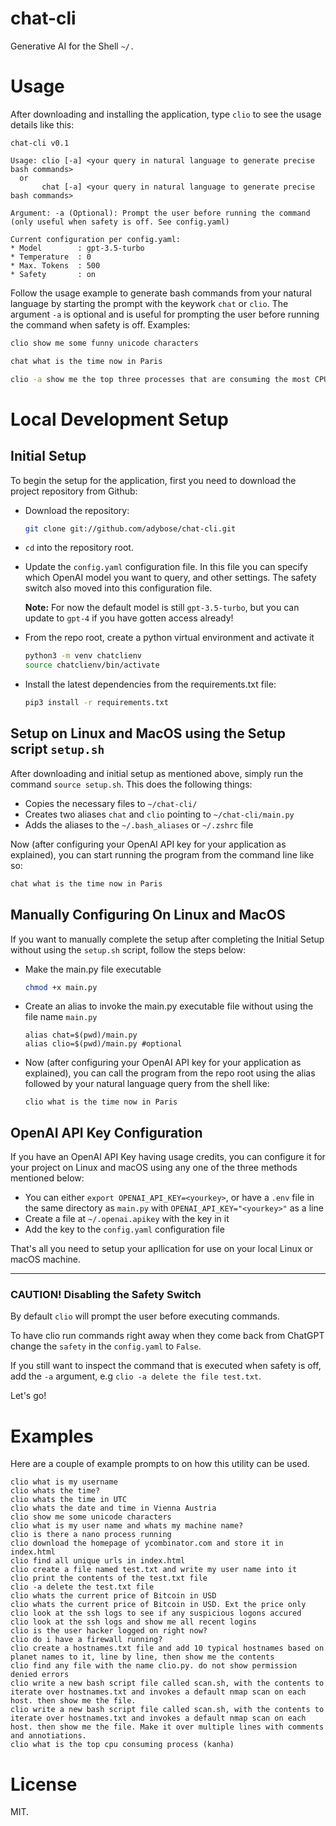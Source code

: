 # chat-cli
Generative AI for the Shell `~/.`

# Usage
After downloading and installing the application, type `clio` to see the usage details like this:
  ```
  chat-cli v0.1 

  Usage: clio [-a] <your query in natural language to generate precise bash commands>
    or 
         chat [-a] <your query in natural language to generate precise bash commands>
  
  Argument: -a (Optional): Prompt the user before running the command (only useful when safety is off. See config.yaml)

  Current configuration per config.yaml:
  * Model        : gpt-3.5-turbo
  * Temperature  : 0
  * Max. Tokens  : 500
  * Safety       : on
  ```
Follow the usage example to generate bash commands from your natural language by starting the prompt with the keywork `chat` or `clio`. The argument `-a` is optional and is useful for prompting the user before running the command when safety is off. Examples:
```bash
clio show me some funny unicode characters

chat what is the time now in Paris

clio -a show me the top three processes that are consuming the most CPU
```

# Local Development Setup
## Initial Setup
To begin the setup for the application, first you need to download the project repository from Github:
- Download the repository:
  ```bash
  git clone git://github.com/adybose/chat-cli.git
  ```
- `cd` into the repository root.
- Update the `config.yaml` configuration file. In this file you can specify which OpenAI model you want to query, and other settings. The safety switch also moved into this configuration file.

  **Note:** For now the default model is still `gpt-3.5-turbo`, but you can update to `gpt-4` if you have gotten access already!
- From the repo root, create a python virtual environment and activate it
  ```bash
  python3 -m venv chatclienv
  source chatclienv/bin/activate
  ```
- Install the latest dependencies from the requirements.txt file:
  ```bash
  pip3 install -r requirements.txt
  ```
## Setup on Linux and MacOS using the Setup script `setup.sh`
After downloading and initial setup as mentioned above, simply run the command `source setup.sh`. This does the following things:
- Copies the necessary files to `~/chat-cli/`
- Creates two aliases `chat` and `clio` pointing to `~/chat-cli/main.py`
- Adds the aliases to the `~/.bash_aliases` or `~/.zshrc` file

Now (after configuring your OpenAI API key for your application as explained), you can start running the program from the command line like so:
```bash
chat what is the time now in Paris
```

## Manually Configuring On Linux and MacOS
If you want to manually complete the setup after completing the Initial Setup without using the `setup.sh` script, follow the steps below:
- Make the main.py file executable
  ```bash
  chmod +x main.py
  ```
- Create an alias to invoke the main.py executable file without using the file name `main.py`
  ```
  alias chat=$(pwd)/main.py
  alias clio=$(pwd)/main.py #optional
  ```
- Now (after configuring your OpenAI API key for your application as explained), you can call the program from the repo root using the alias followed by your natural language query from the shell like:
  ```
  clio what is the time now in Paris
  ```

## OpenAI API Key Configuration
If you have an OpenAI API Key having usage credits, you can configure it for your project on Linux and macOS using any one of the three methods mentioned below:
- You can either `export OPENAI_API_KEY=<yourkey>`, or have a `.env` file in the same directory as `main.py` with `OPENAI_API_KEY="<yourkey>"` as a line
- Create a file at `~/.openai.apikey` with the key in it
- Add the key to the `config.yaml` configuration file


That's all you need to setup your apllication for use on your local Linux or macOS machine.

----
### CAUTION! Disabling the Safety Switch

By default `clio` will prompt the user before executing commands. 

To have clio run commands right away when they come back from ChatGPT change the `safety` in the `config.yaml` to `False`.

If you still want to inspect the command that is executed when safety is off, add the `-a` argument, e.g `clio -a delete the file test.txt`.

Let's go!


# Examples

Here are a couple of example prompts to  on how this utility can be used.

```
clio what is my username
clio whats the time?
clio whats the time in UTC
clio whats the date and time in Vienna Austria
clio show me some unicode characters
clio what is my user name and whats my machine name?
clio is there a nano process running
clio download the homepage of ycombinator.com and store it in index.html
clio find all unique urls in index.html
clio create a file named test.txt and write my user name into it
clio print the contents of the test.txt file
clio -a delete the test.txt file
clio whats the current price of Bitcoin in USD
clio whats the current price of Bitcoin in USD. Ext the price only
clio look at the ssh logs to see if any suspicious logons accured
clio look at the ssh logs and show me all recent logins
clio is the user hacker logged on right now?
clio do i have a firewall running?
clio create a hostnames.txt file and add 10 typical hostnames based on planet names to it, line by line, then show me the contents
clio find any file with the name clio.py. do not show permission denied errors
clio write a new bash script file called scan.sh, with the contents to iterate over hostnames.txt and invokes a default nmap scan on each host. then show me the file. 
clio write a new bash script file called scan.sh, with the contents to iterate over hostnames.txt and invokes a default nmap scan on each host. then show me the file. Make it over multiple lines with comments and annotiations.
clio what is the top cpu consuming process (kanha)
```

# License

MIT.
